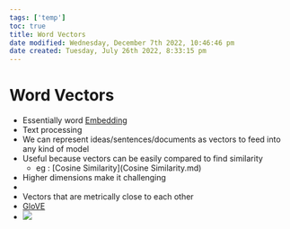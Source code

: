 ```yaml
---
tags: ['temp']
toc: true
title: Word Vectors
date modified: Wednesday, December 7th 2022, 10:46:46 pm
date created: Tuesday, July 26th 2022, 8:33:15 pm
---
```


# Word Vectors
- Essentially word [Embedding](Embedding.md)
- Text processing
- We can represent ideas/sentences/documents as vectors to feed into any kind of model
- Useful because vectors can be easily compared to find similarity
	- eg : [Cosine Similarity](Cosine Similarity.md)
- Higher dimensions make it challenging
- 
- Vectors that are metrically close to each other
- [GloVE](GloVE.md)
- ![](Pasted%20image%2020220315235513.png)



